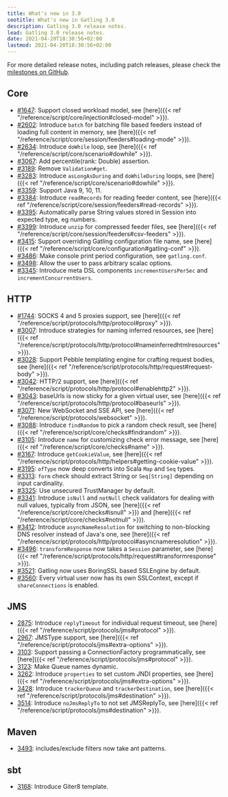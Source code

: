 ```yaml
---
title: What's new in 3.0
seotitle: What's new in Gatling 3.0
description: Gatling 3.0 release notes.
lead: Gatling 3.0 release notes.
date: 2021-04-20T18:30:56+02:00
lastmod: 2021-04-20T18:30:56+02:00
---
```


For more detailed release notes, including patch releases, please check the [milestones on GitHub](https://github.com/gatling/gatling/milestones?state=closed).

## Core

* [#1647](https://github.com/gatling/gatling/issues/1647): Support closed workload model, see [here]({{< ref "/reference/script/core/injection#closed-model" >}}).
* [#2602](https://github.com/gatling/gatling/issues/2602): Introduce `batch` for batching file based feeders instead of loading full content in memory, see [here]({{< ref "/reference/script/core/session/feeders#loading-mode" >}}).
* [#2634](https://github.com/gatling/gatling/issues/2634): Introduce `doWhile` loop, see [here]({{< ref "/reference/script/core/scenario#dowhile" >}}).
* [#3067](https://github.com/gatling/gatling/issues/3067): Add percentile(rank: Double) assertion.
* [#3189](https://github.com/gatling/gatling/issues/3189): Remove `Validation#get`.
* [#3283](https://github.com/gatling/gatling/issues/3283): Introduce `asLongAsDuring` and `doWhileDuring` loops, see [here]({{< ref "/reference/script/core/scenario#dowhile" >}}).
* [#3359](https://github.com/gatling/gatling/issues/3359): Support Java 9, 10, 11.
* [#3384](https://github.com/gatling/gatling/issues/3384): Introduce `readRecords` for reading feeder content, see [here]({{< ref "/reference/script/core/session/feeders#read-records" >}}).
* [#3395](https://github.com/gatling/gatling/issues/3395): Automatically parse String values stored in Session into expected type, eg numbers.
* [#3399](https://github.com/gatling/gatling/issues/3399): Introduce `unzip` for compressed feeder files, see [here]({{< ref "/reference/script/core/session/feeders#csv-feeders" >}}).
* [#3415](https://github.com/gatling/gatling/issues/3415): Support overriding Gatling configuration file name, see [here]({{< ref "/reference/script/core/configuration#gatling-conf" >}}).
* [#3486](https://github.com/gatling/gatling/issues/3486): Make console print period configuration, see `gatling.conf`.
* [#3498](https://github.com/gatling/gatling/issues/3498): Allow the user to pass arbitrary scalac options.
* [#3345](https://github.com/gatling/gatling/issues/3345): Introduce meta DSL components `incrementUsersPerSec` and `incrementConcurrentUsers`.

## HTTP

* [#1744](https://github.com/gatling/gatling/issues/1744): SOCKS 4 and 5 proxies support, see [here]({{< ref "/reference/script/protocols/http/protocol#proxy" >}}).
* [#3007](https://github.com/gatling/gatling/issues/3007): Introduce strategies for naming inferred resources, see [here]({{< ref "/reference/script/protocols/http/protocol#nameinferredhtmlresources" >}}).
* [#3028](https://github.com/gatling/gatling/issues/3028): Support Pebble templating engine for crafting request bodies, see [here]({{< ref "/reference/script/protocols/http/request#request-body" >}}).
* [#3042](https://github.com/gatling/gatling/issues/3042): HTTP/2 support, see [here]({{< ref "/reference/script/protocols/http/protocol#enablehttp2" >}}).
* [#3043](https://github.com/gatling/gatling/issues/3043): baseUrls is now sticky for a given virtual user, see [here]({{< ref "/reference/script/protocols/http/protocol#baseurls" >}}).
* [#3071](https://github.com/gatling/gatling/issues/3071): New WebSocket and SSE API, see [here]({{< ref "/reference/script/protocols/websocket" >}}).
* [#3088](https://github.com/gatling/gatling/issues/3088): Introduce `findRandom` to pick a random check result, see [here]({{< ref "/reference/script/core/checks#findrandom" >}}).
* [#3105](https://github.com/gatling/gatling/issues/3105): Introduce `name` for customizing check error message, see [here]({{< ref "/reference/script/core/checks#name" >}}).
* [#3167](https://github.com/gatling/gatling/issues/3167): Introduce `getCookieValue`, see [here]({{< ref "/reference/script/protocols/http/helpers#getting-cookie-value" >}}).
* [#3195](https://github.com/gatling/gatling/issues/3195): `ofType` now deep converts into Scala `Map` and `Seq` types.
* [#3313](https://github.com/gatling/gatling/issues/3313): `form` check should extract String or `Seq[String]` depending on input cardinality.
* [#3325](https://github.com/gatling/gatling/issues/3325): Use unsecured TrustManager by default.
* [#3341](https://github.com/gatling/gatling/issues/3341): Introduce `isNull` and `notNull` check validators for dealing with null values, typically from JSON, see [here]({{< ref "/reference/script/core/checks#isnull" >}}) and [here]({{< ref "/reference/script/core/checks#notnull" >}}).
* [#3412](https://github.com/gatling/gatling/issues/3412): Introduce `asyncNameResolution` for switching to non-blocking DNS resolver instead of Java's one, see [here]({{< ref "/reference/script/protocols/http/protocol#asyncnameresolution" >}}).
* [#3496](https://github.com/gatling/gatling/issues/3496): `transformResponse` now takes a `Session` parameter, see [here]({{< ref "/reference/script/protocols/http/request#transformresponse" >}}).
* [#3521](https://github.com/gatling/gatling/issues/3521): Gatling now uses BoringSSL based SSLEngine by default.
* [#3560](https://github.com/gatling/gatling/issues/3560): Every virtual user now has its own SSLContext, except if `shareConnections` is enabled.

## JMS

* [2875](https://github.com/gatling/gatling/issues/2875): Introduce `replyTimeout` for individual request timeout, see [here]({{< ref "/reference/script/protocols/jms#protocol" >}}).
* [2967](https://github.com/gatling/gatling/issues/2967): JMSType support, see [here]({{< ref "/reference/script/protocols/jms#extra-options" >}}).
* [3103](https://github.com/gatling/gatling/issues/3103): Support passing a ConnectionFactory programmatically, see [here]({{< ref "/reference/script/protocols/jms#protocol" >}}).
* [3123](https://github.com/gatling/gatling/issues/3123): Make Queue names dynamic.
* [3262](https://github.com/gatling/gatling/issues/3262): Introduce `properties` to set custom JNDI properties, see [here]({{< ref "/reference/script/protocols/jms#extra-options" >}}).
* [3428](https://github.com/gatling/gatling/issues/3428): Introduce `trackerQueue` and `trackerDestination`, see [here]({{< ref "/reference/script/protocols/jms#destination" >}}).
* [3514](https://github.com/gatling/gatling/issues/3514): Introduce `noJmsReplyTo` to not set JMSReplyTo, see [here]({{< ref "/reference/script/protocols/jms#destination" >}}).

## Maven

* [3493](https://github.com/gatling/gatling/issues/3493): includes/exclude filters now take ant patterns.

## sbt

* [3168](https://github.com/gatling/gatling/issues/3168): Introduce Giter8 template.
